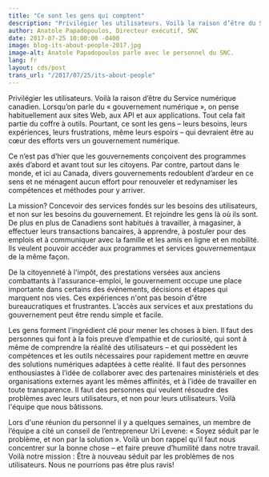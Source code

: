 ```yaml
---
title: "Ce sont les gens qui comptent"
description: "Privilégier les utilisateurs. Voilà la raison d’être du Service numérique canadien.  Ce sont les gens – leurs besoins, leurs expériences, leurs frustrations, même leurs espoirs – qui devraient être au cœur des efforts vers un gouvernement numérique."
author: Anatole Papadopoulos, Directeur exécutif, SNC
date: 2017-07-25 10:00:00 -0400
image: blog-its-about-people-2017.jpg
image-alt: Anatole Papadopoulos parle avec le personnel du SNC.
lang: fr
layout: cds/post
trans_url: "/2017/07/25/its-about-people"
---
```

Privilégier les utilisateurs. Voilà la raison d’être du Service numérique canadien. Lorsqu’on parle du «&nbsp;gouvernement numérique&nbsp;», on pense habituellement aux sites Web, aux API et aux applications. Tout cela fait partie du coffre à outils. Pourtant, ce sont les gens – leurs besoins, leurs expériences, leurs frustrations, même leurs espoirs – qui devraient être au cœur des efforts vers un gouvernement numérique.

Ce n’est pas d’hier que les gouvernements conçoivent des programmes axés d’abord et avant tout sur les citoyens. Par contre, partout dans le monde, et ici au Canada, divers gouvernements redoublent d’ardeur en ce sens et ne ménagent aucun effort pour renouveler et redynamiser les compétences et méthodes pour y arriver. 

La mission? Concevoir des services fondés sur les besoins des utilisateurs, et non sur les besoins du gouvernement. Et rejoindre les gens là où ils sont. De plus en plus de Canadiens sont habitués à travailler, à magasiner, à effectuer leurs transactions bancaires, à apprendre, à postuler pour des emplois et à communiquer avec la famille et les amis en ligne et en mobilité. Ils veulent pouvoir accéder aux programmes et services gouvernementaux de la même façon.

De la citoyenneté à l'impôt, des prestations versées aux anciens combattants à l'assurance-emploi, le gouvernement occupe une place importante dans certains des événements, décisions et étapes qui marquent nos vies. Ces expériences n'ont pas besoin d'être bureaucratiques et frustrantes. L’accès aux services et aux prestations du gouvernement peut être rendu simple et facile.

Les gens forment l'ingrédient clé pour mener les choses à bien. Il faut des personnes qui font à la fois preuve d’empathie et de curiosité, qui sont à même de comprendre la réalité des utilisateurs – et qui possèdent les compétences et les outils nécessaires pour rapidement mettre en œuvre des solutions numériques adaptées à cette réalité. Il faut des personnes enthousiastes à l’idée de collaborer avec des partenaires ministériels et des organisations externes ayant les mêmes affinités, et à l’idée de travailler en toute transparence. Il faut des personnes qui veulent résoudre des problèmes avec leurs utilisateurs, et non pour leurs utilisateurs. Voilà l'équipe que nous bâtissons. 

Lors d'une réunion du personnel il y a quelques semaines, un membre de l’équipe a cité un conseil de l’entrepreneur Uri Levene: «&nbsp;Soyez séduit par le problème, et non par la solution&nbsp;». Voilà un bon rappel qu’il faut nous concentrer sur la bonne chose – et faire preuve d’humilité dans notre travail. Voilà notre mission : Être à nouveau séduit par les problèmes de nos utilisateurs. Nous ne pourrions pas être plus ravis!
